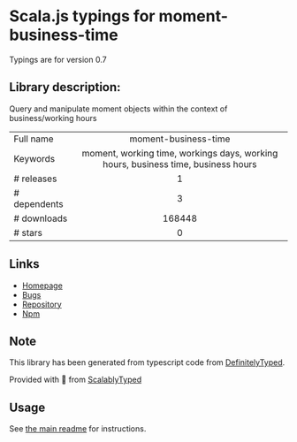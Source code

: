 
# Scala.js typings for moment-business-time

Typings are for version 0.7

## Library description:
Query and manipulate moment objects within the context of business/working hours

|                    |                 |
| ------------------ | :-------------: |
| Full name          | moment-business-time |
| Keywords           | moment, working time, workings days, working hours, business time, business hours |
| # releases         | 1 |
| # dependents       | 3 |
| # downloads        | 168448 |
| # stars            | 0 |

## Links
- [Homepage](https://github.com/lennym/moment-business-time)
- [Bugs](https://github.com/lennym/moment-business-time/issues)
- [Repository](https://github.com/lennym/moment-business-time)
- [Npm](https://www.npmjs.com/package/moment-business-time)
    


## Note
This library has been generated from typescript code from [DefinitelyTyped](https://definitelytyped.org).

Provided with :purple_heart: from [ScalablyTyped](https://github.com/oyvindberg/ScalablyTyped)

## Usage
See [the main readme](../../readme.md) for instructions.


